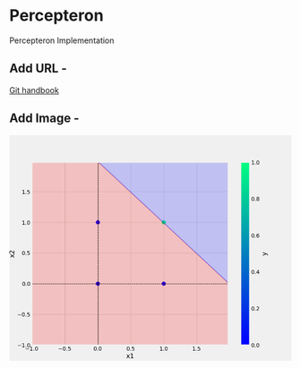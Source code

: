 # Percepteron
Percepteron Implementation

## Add URL -
[Git handbook](https://github.com/SutirthaSahu/Percepteron)

## Add Image -
![Sample Iamge](plots/and.png)
